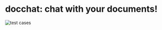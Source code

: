 # docchat: chat with your documents!
![test cases](https://github.com/lindsay-lew/Project_4/workflows/tests.yml)
